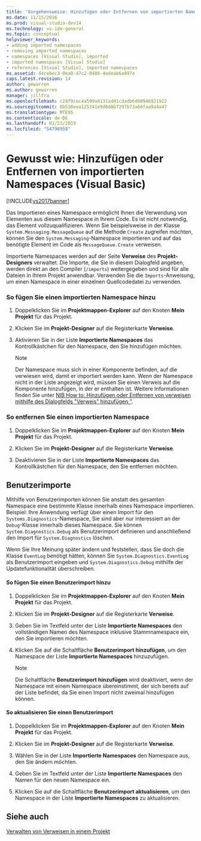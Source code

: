 ```yaml
---
title: 'Vorgehensweise: Hinzufügen oder Entfernen von importierten Namespaces (Visual Basic) | Microsoft-Dokumentation'
ms.date: 11/15/2016
ms.prod: visual-studio-dev14
ms.technology: vs-ide-general
ms.topic: conceptual
helpviewer_keywords:
- adding imported namespaces
- removing imported namespaces
- namespaces [Visual Studio], imported
- imported namespaces [Visual Studio]
- references [Visual Studio], imported namespaces
ms.assetid: 44cebec3-0ea0-47c2-8406-4edeab6a997e
caps.latest.revision: 14
author: gewarren
ms.author: gewarren
manager: jillfra
ms.openlocfilehash: c24f9cec4a599a8131ad41cdadb6d00946921922
ms.sourcegitcommit: 8b538eea125241e9d6d8b7297b72a66faa9a4a47
ms.translationtype: MTE95
ms.contentlocale: de-DE
ms.lasthandoff: 01/23/2019
ms.locfileid: "54798958"
---
```

# <a name="how-to-add-or-remove-imported-namespaces-visual-basic"></a>Gewusst wie: Hinzufügen oder Entfernen von importierten Namespaces (Visual Basic)
[!INCLUDE[vs2017banner](../includes/vs2017banner.md)]

Das Importieren eines Namespace ermöglicht Ihnen die Verwendung von Elementen aus diesem Namespace in Ihrem Code. Es ist nicht notwendig, das Element vollzuqualifizieren. Wenn Sie beispielsweise in der Klasse `System.Messaging.MessageQueue` auf die Methode `Create` zugreifen möchten, können Sie den `System.Messaging`-Namespace importieren und auf das benötigte Element im Code als `MessageQueue.Create` verweisen.  
  
 Importierte Namespaces werden auf der Seite **Verweise** des **Projekt-Designers** verwaltet. Die Importe, die Sie in diesem Dialogfeld angeben, werden direkt an den Compiler (`/imports`) weitergegeben und sind für alle Dateien in Ihrem Projekt anwendbar. Verwenden Sie die `Imports`-Anweisung, um einen Namespace in einer einzelnen Quellcodedatei zu verwenden.  
  
### <a name="to-add-an-imported-namespace"></a>So fügen Sie einen importierten Namespace hinzu  
  
1.  Doppelklicken Sie im **Projektmappen-Explorer** auf den Knoten **Mein Projekt** für das Projekt.  
  
2.  Klicken Sie im **Projekt-Designer** auf die Registerkarte **Verweise**.  
  
3.  Aktivieren Sie in der Liste **Importierte Namespaces** das Kontrollkästchen für den Namespace, den Sie hinzufügen möchten.  
  
    > [!NOTE]
    >  Der Namespace muss sich in einer Komponente befinden, auf die verwiesen wird, damit er importiert werden kann. Wenn der Namespace nicht in der Liste angezeigt wird, müssen Sie einen Verweis auf die Komponente hinzufügen, in der er enthalten ist. Weitere Informationen finden Sie unter [NIB How to: Hinzufügen oder Entfernen von verweisen mithilfe des Dialogfelds "Verweis" hinzufügen "](http://msdn.microsoft.com/3bd75d61-f00c-47c0-86a2-dd1f20e231c9).  
  
### <a name="to-remove-an-imported-namespace"></a>So entfernen Sie einen importierten Namespace  
  
1.  Doppelklicken Sie im **Projektmappen-Explorer** auf den Knoten **Mein Projekt** für das Projekt.  
  
2.  Klicken Sie im **Projekt-Designer** auf die Registerkarte **Verweise**.  
  
3.  Deaktivieren Sie in der Liste **Importierte Namespaces** das Kontrollkästchen für den Namespace, den Sie entfernen möchten.  
  
## <a name="user-imports"></a>Benutzerimporte  
 Mithilfe von Benutzerimporten können Sie anstatt des gesamten Namespace eine bestimmte Klasse innerhalb eines Namespace importieren. Beispiel: Ihre Anwendung verfügt über einen Import für den `Systems.Diagnostics`-Namespace, Sie sind aber nur interessiert an der `Debug`-Klasse innerhalb dieses Namespace. Sie können `System.Diagnostics.Debug` als Benutzerimport definieren und anschließend den Import für `System.Diagnostics` löschen.  
  
 Wenn Sie Ihre Meinung später ändern und feststellen, dass Sie doch die Klasse `EventLog` benötigt hätten, können Sie `System.Diagnostics.EventLog` als Benutzerimport eingeben und `System.Diagnostics.Debug` mithilfe der Updatefunktionalität überschreiben.  
  
#### <a name="to-add-a-user-import"></a>So fügen Sie einen Benutzerimport hinzu  
  
1.  Doppelklicken Sie im **Projektmappen-Explorer** auf den Knoten **Mein Projekt** für das Projekt.  
  
2.  Klicken Sie im **Projekt-Designer** auf die Registerkarte **Verweise**.  
  
3.  Geben Sie im Textfeld unter der Liste **Importierte Namespaces** den vollständigen Namen des Namespace inklusive Stammnamespace ein, den Sie importieren möchten.  
  
4.  Klicken Sie auf die Schaltfläche **Benutzerimport hinzufügen**, um den Namespace der Liste **Importierte Namespaces** hinzuzufügen.  
  
    > [!NOTE]
    >  Die Schaltfläche **Benutzerimport hinzufügen** wird deaktiviert, wenn der Namespace mit einem Namespace übereinstimmt, der sich bereits auf der Liste befindet, da Sie einen Import nicht zweimal hinzufügen können.  
  
#### <a name="to-update-a-user-import"></a>So aktualisieren Sie einen Benutzerimport  
  
1.  Doppelklicken Sie im **Projektmappen-Explorer** auf den Knoten **Mein Projekt** für das Projekt.  
  
2.  Klicken Sie im **Projekt-Designer** auf die Registerkarte **Verweise**.  
  
3.  Wählen Sie in der Liste **Importierte Namespaces** den Namespace aus, den Sie ändern möchten.  
  
4.  Geben Sie im Textfeld unter der Liste **Importierte Namespaces** den Namen für den neuen Namespace ein.  
  
5.  Klicken Sie auf die Schaltfläche **Benutzerimport aktualisieren**, um den Namespace in der Liste **Importierte Namespaces** zu aktualisieren.  
  
## <a name="see-also"></a>Siehe auch  
 [Verwalten von Verweisen in einem Projekt](../ide/managing-references-in-a-project.md)
